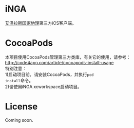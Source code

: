 iNGA
====
<a href="http://bbs.ngacn.cc">艾泽拉斯国家地理</a>第三方iOS客户端。

CocoaPods
====
本项目使用CocoaPods管理第三方类库，有关它的使用，请参考：http://code4app.com/article/cocoapods-install-usage
<br />特别注意：
<br />  1)启动项目前，请安装CocoaPods，并执行<code>pod install</code>命令。
<br />  2)请使用iNGA.xcworkspace启动项目。

License
====
Coming soon.
